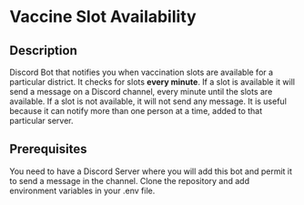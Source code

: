 # Vaccine Slot Availability

## Description
Discord Bot that notifies you when vaccination slots are available for a particular district. It checks for slots **every minute**. If a slot is available it will send a message on a Discord channel, every minute until the slots are available. If a slot is not available, it will not send any message. It is useful because it can notify more than one person at a time, added to that particular server.

## Prerequisites
You need to have a Discord Server where you will add this bot and permit it to send a message in the channel.
Clone the repository and add environment variables in your .env file.
